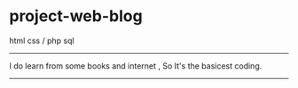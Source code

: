 # project-web-blog
html css / php sql
*********************************************************************
I do learn from some books and internet , So It's the basicest coding. 
*********************************************************************
